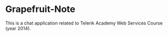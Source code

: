 Grapefruit-Note
===============

This is a chat application related to Telerik Academy Web Services Course (year 2014).
